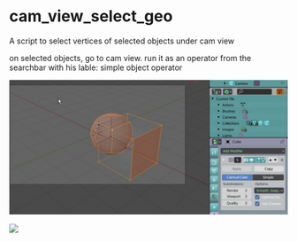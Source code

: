 # cam_view_select_geo

A script to select vertices of selected objects under cam view

on selected objects, go to cam view. 
run it as an operator from the searchbar with his lable: simple object operator   


![](Blender_2.jpg)

![](Blender_4.jpg)
